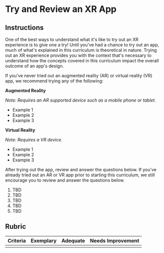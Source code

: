 # Try and Review an XR App

## Instructions

One of the best ways to understand what it's like to try out an XR experience is to give one a try! Until you've had a chance to try out an app, much of what's explained in this curriculum is theoretical in nature. Trying out an XR experience provides you with the context that's necessary to understand how the concepts covered in this curriculum impact the overall outcome of an app's design.

If you've never tried out an augmented reality (AR) or virtual reality (VR) app, we recommend trying any of the following:

**Augmented Reality**

*Note: Requires an AR supported device such as a mobile phone or tablet.*

- Example 1
- Example 2
- Example 3

**Virtual Reality**

*Note: Requires a VR device.*

- Example 1
- Example 2
- Example 3

After trying out the app, review and answer the questions below. If you've already tried out an AR or VR app prior to starting this curriculum, we still encourage you to review and answer the questions below.

1. TBD
1. TBD
1. TBD
1. TBD
1. TBD

## Rubric

| Criteria | Exemplary | Adequate | Needs Improvement |
| -------- | --------- | -------- | ----------------- |
|          |           |          |                   |

